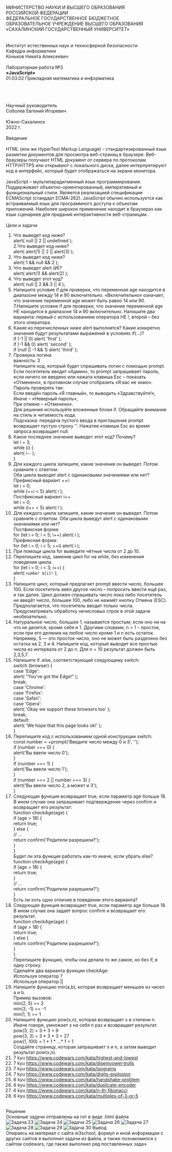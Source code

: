 МИНИСТЕРСТВО НАУКИ И ВЫСШЕГО ОБРАЗОВАНИЯ  
РОССИЙСКОЙ ФЕДЕРАЦИИ  
ФЕДЕРАЛЬНОЕ ГОСУДАРСТВЕННОЕ БЮДЖЕТНОЕ  
ОБРАЗОВАТЕЛЬНОЕ УЧРЕЖДЕНИЕ ВЫСШЕГО ОБРАЗОВАНИЯ  
«САХАЛИНСКИЙ ГОСУДАРСТВЕННЫЙ УНИВЕРСИТЕТ»  
<br><br>
Институт естественных наук и техносферной безопасности  
Кафедра информатики  
Коньков Никита Алексеевич  
<br>
Лабораторная работа №3  
**«JavaScript»**  
01.03.02 Прикладная математика и информатика  
<br><br><br><br>
Научный руководитель  
Соболев Евгений Игоревич  
<br>
Южно-Сахалинск  
2022 г.  
<br>
Введение  
<br>
HTML (или же HyperText Markup Language) - стандартизированный язык разметки документов для просмотра веб-страниц в браузере. Веб-браузеры получают HTML документ от сервера по протоколам HTTP/HTTPS или открывают с локального диска, далее интерпретируют код в интерфейс, который будет отображаться на экране монитора.  
<br>
JavaScript – мультипарадигменный язык программирования. Поддерживает объектно-ориентированный, императивный и функциональный стили. Является реализацией спецификации ECMAScript (стандарт ECMA-262). JavaScript обычно используется как встраиваемый язык для программного доступа к объектам приложений. Наиболее широкое применение находит в браузерах как язык сценариев для придания интерактивности веб-страницам.  
<br>
Цели и задачи  
1. Что выведет код ниже?  
alert( null || 2 || undefined );  
2.Что выведет код ниже?  
alert( alert(1) || 2 || alert(3) );  
3. Что выведет код ниже?  
alert( 1 && null && 2 );  
4. Что выведет alert (И)?  
alert( alert(1) && alert(2) );  
5. Что выведет этот код?  
alert( null || 2 && 3 || 4 );  
6. Напишите условие if для проверки, что переменная age находится в диапазоне между 14 и 90 включительно. «Включительно» означает, что значение переменной age может быть равно 14 или 90.  
7.Напишите условие if для проверки, что значение переменной age НЕ находится в диапазоне 14 и 90 включительно. Напишите два варианта: первый с использованием оператора НЕ !, второй – без этого оператора.  
8. Какие из перечисленных ниже alert выполнятся? Какие конкретно значения будут результатами выражений в условиях if(...)?  
if (-1 || 0) alert( 'first' );  
if (-1 && 0) alert( 'second' );  
if (null || -1 && 1) alert( 'third' );  
9. Проверка логина  
важность: 3  
Напишите код, который будет спрашивать логин с помощью prompt.  
Если посетитель вводит «Админ», то prompt запрашивает пароль, если ничего не введено или нажата клавиша Esc – показать «Отменено», в противном случае отобразить «Я вас не знаю».  
Пароль проверять так:  
Если введён пароль «Я главный», то выводить «Здравствуйте!»,  
Иначе – «Неверный пароль»,  
При отмене – «Отменено».  
Для решения используйте вложенные блоки if. Обращайте внимание на стиль и читаемость кода.  
Подсказка: передача пустого ввода в приглашение prompt возвращает пустую строку ''. Нажатие клавиши Esc во время запроса возвращает null.  
10. Какое последнее значение выведет этот код? Почему?  
let i = 3;  
while (i) {  
  alert( i-- );  
}  
11. Для каждого цикла запишите, какие значения он выведет. Потом сравните с ответом.  
Оба цикла выводят alert с одинаковыми значениями или нет?  
Префиксный вариант ++i:  
let i = 0;  
while (++i < 5) alert( i );  
Постфиксный вариант i++  
let i = 0;  
while (i++ < 5) alert( i );  
12. Для каждого цикла запишите, какие значения он выведет. Потом сравните с ответом. Оба цикла выведут alert с одинаковыми значениями или нет?  
Постфиксная форма:  
for (let i = 0; i < 5; i++) alert( i );  
Префиксная форма:  
for (let i = 0; i < 5; ++i) alert( i );  
13. При помощи цикла for выведите чётные числа от 2 до 10.  
14. Перепишите код, заменив цикл for на while, без изменения поведения цикла.  
for (let i = 0; i < 3; i++) {  
  alert( `number ${i}!` );  
}  
15. Напишите цикл, который предлагает prompt ввести число, большее 100. Если посетитель ввёл другое число – попросить ввести ещё раз, и так далее. Цикл должен спрашивать число пока либо посетитель не введёт число, большее 100, либо не нажмёт кнопку Отмена (ESC). Предполагается, что посетитель вводит только числа. Предусматривать обработку нечисловых строк в этой задаче необязательно.  
16. Натуральное число, большее 1, называется простым, если оно ни на что не делится, кроме себя и 1. Другими словами, n > 1 – простое, если при его делении на любое число кроме 1 и n есть остаток. Например, 5 — это простое число, оно не может быть разделено без остатка на 2, 3 и 4. Напишите код, который выводит все простые числа из интервала от 2 до n. Для n = 10 результат должен быть 2,3,5,7.  
17. Напишите if..else, соответствующий следующему switch:  
switch (browser) {  
  case 'Edge':  
    alert( "You've got the Edge!" );  
    break;  
  case 'Chrome':  
  case 'Firefox':  
  case 'Safari':  
  case 'Opera':  
    alert( 'Okay we support these browsers too' );  
    break;  
  default:  
    alert( 'We hope that this page looks ok!' );  
}  
18. Перепишите код с использованием одной конструкции switch:  
 const number = +prompt('Введите число между 0 и 3', '');  
if (number === 0) {  
  alert('Вы ввели число 0');  
}  
if (number === 1) {  
  alert('Вы ввели число 1');  
}  
if (number === 2 || number === 3) {  
  alert('Вы ввели число 2, а может и 3');  
}  
19. Следующая функция возвращает true, если параметр age больше 18. В ином случае она запрашивает подтверждение через confirm и возвращает его результат:  
function checkAge(age) {  
  if (age > 18) {  
    return true;  
  } else {  
    // ...  
    return confirm('Родители разрешили?');  
  }  
}  
Будет ли эта функция работать как-то иначе, если убрать else?  
function checkAge(age) {  
  if (age > 18) {  
    return true;  
  }  
  // ...  
  return confirm('Родители разрешили?');  
}  
Есть ли хоть одно отличие в поведении этого варианта?  
20. Следующая функция возвращает true, если параметр age больше 18. В ином случае она задаёт вопрос confirm и возвращает его результат.  
function checkAge(age) {  
  if (age > 18) {  
    return true;  
  } else {  
    return confirm('Родители разрешили?');  
  }  
}  
Перепишите функцию, чтобы она делала то же самое, но без if, в одну строку.  
Сделайте два варианта функции checkAge:  
Используя оператор ?  
Используя оператор ||  
21. Напишите функцию min(a,b), которая возвращает меньшее из чисел a и b.  
Пример вызовов:  
min(2, 5) == 2  
min(3, -1) == -1  
min(1, 1) == 1  
22. Напишите функцию pow(x,n), которая возвращает x в степени n. Иначе говоря, умножает x на себя n раз и возвращает результат.  
pow(3, 2) = 3 * 3 = 9  
pow(3, 3) = 3 * 3 * 3 = 27  
pow(1, 100) = 1 * 1 * ...* 1 = 1  
Создайте страницу, которая запрашивает x и n, а затем выводит результат pow(x,n).  
23. 7 kyu https://www.codewars.com/kata/highest-and-lowest  
24. 7 kyu https://www.codewars.com/kata/disemvowel-trolls  
25. 7 kyu https://www.codewars.com/kata/isograms  
26. 7 kyu https://www.codewars.com/kata/digits-explosion  
27. 6 kyu https://www.codewars.com/kata/handshake-problem  
28. 6 kyu https://www.codewars.com/kata/duplicate-encoder  
29. 6 kyu https://www.codewars.com/kata/n-th-fibonacci  
30. 6 kyu https://www.codewars.com/kata/multiples-of-3-or-5  
<br>
Решение  
<br>
Основные задачи отправлены на гит в виде .html файла  
<br>
<image src="23.jpg" alt="Задача 23">  
<image src="24.jpg" alt="Задача 24">  
<image src="25.jpg" alt="Задача 25">  
<image src="26.jpg" alt="Задача 26">  
<image src="27.jpg" alt="Задача 27">  
<image src="28.jpg" alt="Задача 28">  
<image src="29.jpg" alt="Задача 29">  
<image src="30.jpg" alt="Задача 30">  
Вывод  
<br>
Опираясь на материал с сайта w3school, формул и  иной информации с других сайтов я выполнил задачи из файла, а также познакомился с сайтом codewars, где также выполнил ряд поставленных задач

